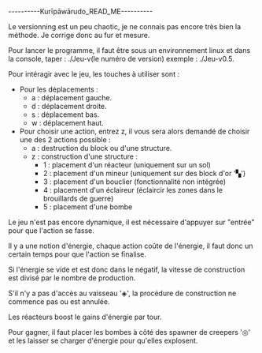----------Kurīpāwārudo_READ_ME----------


Le versionning est un peu chaotic, je ne connais pas encore très bien la méthode. Je corrige donc au fur et mesure.


Pour lancer le programme, il faut être sous un environnement linux et dans la console, taper : ./Jeu-v(le numéro de version) exemple : ./Jeu-v0.5.


Pour intéragir avec le jeu, les touches à utiliser sont :
- Pour les déplacements :
    - a : déplacement gauche.
    - d : déplacement droite.
    - s : déplacement bas.
    - w : déplacement haut.
- Pour choisir une action, entrez z, il vous sera alors demandé de choisir une des 2 actions possible :
    - a : destruction du block ou d'une structure.
    - z : construction d'une structure :
        - 1 : placement d'un réacteur (uniquement sur un sol)
        - 2 : placement d'un mineur (uniquement sur des block d'or '▚')
        - 3 : placement d'un bouclier (fonctionnalité non intégrée)
        - 4 : placement d'un éclaireur (éclaircir les zones dans le brouillards de guerre)
        - 5 : placement d'une bombe


Le jeu n'est pas encore dynamique, il est nécessaire d'appuyer sur "entrée" pour que l'action se fasse.


Il y a une notion d'énergie, chaque action coûte de l'énergie, il faut donc un certain temps pour que l'action se finalise.


Si l'énergie se vide et est donc dans le négatif, la vitesse de construction est divisé par le nombre de production.


S'il n'y a pas d'accès au vaisseau '◈', la procédure de construction ne commence pas ou est annulée.


Les réacteurs boost le gains d'énergie par tour.


Pour gagner, il faut placer les bombes à côté des spawner de creepers '◎' et les laisser se charger d'énergie pour qu'elles explosent.
